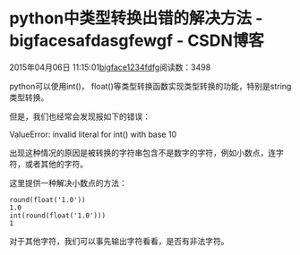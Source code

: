 # python中类型转换出错的解决方法 - bigfacesafdasgfewgf - CSDN博客





2015年04月06日 11:15:01[bigface1234fdfg](https://me.csdn.net/puqutogether)阅读数：3498








python可以使用int()， float()等类型转换函数实现类型转换的功能，特别是string类型转换。 

但是，我们也经常会发现报如下的错误：

ValueError: invalid literal for int() with base 10

出现这种情况的原因是被转换的字符串包含不是数字的字符，例如小数点，连字符，或者其他的字符。

这里提供一种解决小数点的方法：

```
round(float('1.0'))
1.0
int(round(float('1.0')))
1
```

对于其他字符，我们可以事先输出字符看看，是否有非法字符。




